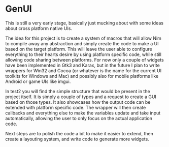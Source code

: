 GenUI
=====

This is still a very early stage, basically just mucking about with some ideas about cross platform native UIs.

The idea for this project is to create a system of macros that will allow Nim to compile away any abstraction and simply create the code to make a UI based on the target platform. This will leave the user able to configure everything to their hearts desire by using platform specific code, while still allowing code sharing between platforms. For now only a couple of widgets have been implemented in Gtk3 and Karax, but in the future I plan to write wrappers for Win32 and Cocoa (or whatever is the name for the current UI toolkits for Windows and Mac) and possibly also for mobile platforms like Android or game UIs like imgui.

In test2 you will find the simple structure that would be present in the project itself. It is simply a couple of types and a request to create a GUI based on those types. It also showcases how the output code can be extended with platform specific code. The wrapper will then create callbacks and everything else to make the variables update and take input automatically, allowing the user to only focus on the actual application code.

Next steps are to polish the code a bit to make it easier to extend, then create a layouting system, and write code to generate more widgets.
